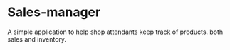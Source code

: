 # Sales-manager
A simple application to help shop attendants keep track of products. both sales and inventory.


